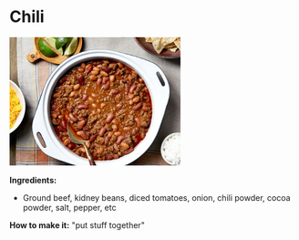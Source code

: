 # Chili

![bars](chili.jpeg)

**Ingredients:**
* Ground beef, kidney beans, diced tomatoes, onion, chili powder, cocoa powder, salt, pepper, etc

**How to make it:**
"put stuff together"
